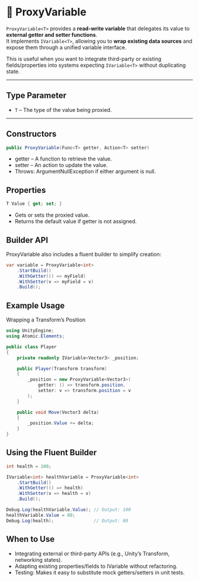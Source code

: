 # 🧩 ProxyVariable<T>

`ProxyVariable<T>` provides a **read-write variable** that delegates its value to **external getter and setter functions**.  
It implements `IVariable<T>`, allowing you to **wrap existing data sources** and expose them through a unified variable interface.

This is useful when you want to integrate third-party or existing fields/properties into systems expecting `IVariable<T>` without duplicating state.

---

## Type Parameter
- `T` – The type of the value being proxied.

---

## Constructors

```csharp
public ProxyVariable(Func<T> getter, Action<T> setter)
```
- getter – A function to retrieve the value.
- setter – An action to update the value.
- Throws: ArgumentNullException if either argument is null.

## Properties
```csharp
T Value { get; set; }
```
- Gets or sets the proxied value.
- Returns the default value if getter is not assigned.

## Builder API
ProxyVariable<T> also includes a fluent builder to simplify creation:

```csharp
var variable = ProxyVariable<int>
    .StartBuild()
    .WithGetter(() => myField)
    .WithSetter(v => myField = v)
    .Build();
```

## Example Usage
Wrapping a Transform’s Position

```csharp
using UnityEngine;
using Atomic.Elements;

public class Player
{
    private readonly IVariable<Vector3> _position;

    public Player(Transform transform)
    {
        _position = new ProxyVariable<Vector3>(
            getter: () => transform.position,
            setter: v => transform.position = v
        );
    }

    public void Move(Vector3 delta)
    {
        _position.Value += delta;
    }
}
```
## Using the Fluent Builder

```csharp
int health = 100;

IVariable<int> healthVariable = ProxyVariable<int>
    .StartBuild()
    .WithGetter(() => health)
    .WithSetter(v => health = v)
    .Build();

Debug.Log(healthVariable.Value); // Output: 100
healthVariable.Value = 80;
Debug.Log(health);               // Output: 80
```

## When to Use
- Integrating external or third-party APIs (e.g., Unity’s Transform, networking states).
- Adapting existing properties/fields to IVariable<T> without refactoring.
- Testing: Makes it easy to substitute mock getters/setters in unit tests.